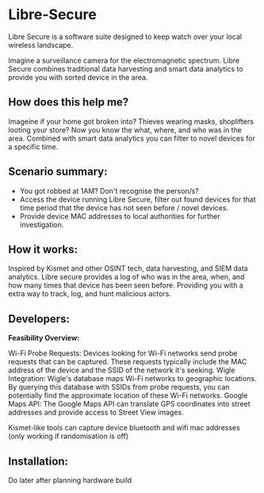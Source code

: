 # Libre-Secure
Libre Secure is a software suite designed to keep watch over your local wireless landscape. 

Imagine a surveillance camera for the electromagnetic spectrum. Libre Secure combines traditional data harvesting and smart data analytics to provide you with sorted device in the area.   

## How does this help me?
Imageine if your home got broken into? Thieves wearing masks, shoplifters looting your store? 
Now you know the what, where, and who was in the area.
Combined with smart data analytics you can filter to novel devices for a specific time. 

## Scenario summary: 
- You got robbed at 1AM? Don't recognise the person/s?
- Access the device running Libre Secure, filter out found devices for that time period that the device has not seen before / novel devices.
- Provide device MAC addresses to local authorities for further investigation.

## How it works:
Inspired by Kismet and other OSINT tech, data harvesting, and SIEM data analytics.
Libre secure provides a log of who was in the area, when, and how many times that device has been seen before. 
Providing you with a extra way to track, log, and hunt malicious actors. 

## Developers:
**Feasibility Overview:**

Wi-Fi Probe Requests: Devices looking for Wi-Fi networks send probe requests that can be captured. These requests typically include the MAC address of the device and the SSID of the network it's seeking.
Wigle Integration: Wigle's database maps Wi-Fi networks to geographic locations. By querying this database with SSIDs from probe requests, you can potentially find the approximate location of these Wi-Fi networks.
Google Maps API: The Google Maps API can translate GPS coordinates into street addresses and provide access to Street View images.

Kismet-like tools can capture device bluetooth and wifi mac addresses (only working if randomisation is off) 

## Installation:
Do later after planning hardware build 
